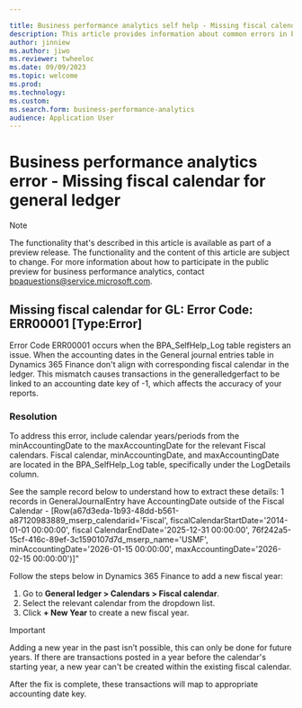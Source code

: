 ```yaml
---

title: Business performance analytics self help - Missing fiscal calendar for general ledger 
description: This article provides information about common errors in business performance analytics.
author: jinniew
ms.author: jiwo
ms.reviewer: twheeloc 
ms.date: 09/09/2023
ms.topic: welcome
ms.prod: 
ms.technology:
ms.custom:
ms.search.form: business-performance-analytics
audience: Application User
---
```


# Business performance analytics error - Missing fiscal calendar for general ledger 

> [!NOTE]
> The functionality that's described in this article is available as part of a preview release. The functionality and the content of this article are subject to change. For more information about how to participate in the public preview for business performance analytics, contact <bpaquestions@service.microsoft.com>.

## Missing fiscal calendar for GL: Error Code: ERR00001 [Type:Error] 

Error Code ERR00001 occurs when the BPA_SelfHelp_Log table registers an issue. When the accounting dates in the General journal entries table in Dynamics 365 Finance don't align with corresponding fiscal
calendar in the ledger. This mismatch causes transactions in the generalledgerfact to be linked to an accounting date key of -1, which affects the accuracy of your reports. 

### Resolution  
To address this error, include calendar years/periods from the minAccountingDate to the maxAccountingDate for the relevant Fiscal calendars. Fiscal calendar, minAccountingDate, and maxAccountingDate are located in the BPA_SelfHelp_Log table, specifically under the LogDetails column. 

See the sample record below to understand how to extract these details: 
1 records in GeneralJournalEntry have AccountingDate outside of the Fiscal Calendar - [Row(a67d3eda-1b93-48dd-b561-a87120983889_mserp_calendarid='Fiscal', fiscalCalendarStartDate='2014-01-01 00:00:00', fiscal
CalendarEndDate='2025-12-31 00:00:00', 76f242a5-15cf-416c-89ef-3c1590107d7d_mserp_name='USMF', minAccountingDate='2026-01-15 00:00:00', maxAccountingDate='2026-02-15 00:00:00')]” 

Follow the steps below in Dynamics 365 Finance to add a new fiscal year: 
1. Go to **General ledger > Calendars > Fiscal calendar**.
2. Select the relevant calendar from the dropdown list.
3. Click **+ New Year** to create a new fiscal year. 

>[!IMPORTANT]
> Adding a new year in the past isn’t possible, this can only be done for future years. If there are transactions posted in a year before the calendar's starting year, a new year can't be created within the existing fiscal calendar.  

After the fix is complete, these transactions will map to appropriate accounting date key. 
 
